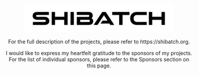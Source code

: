 <div align="center">

<picture>
  <source media="(prefers-color-scheme: dark)" srcset="shibatch-logo-dark.png">
  <img src="shibatch-logo.png" width=80%>
</picture>

</div>


<p align=center>
For the full description of the projects, please refer to https://shibatch.org.
</p>

<p align=center>
I would like to express my heartfelt gratitude to the sponsors of my projects.
<br/>
For the list of individual sponsors, please refer to the Sponsors section on this page.
</p>
